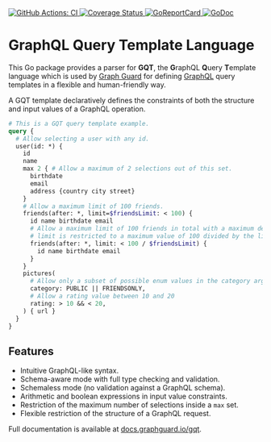 <a href="https://github.com/graph-guard/gqt/actions?query=workflow%3ACI">
    <img src="https://github.com/graph-guard/gqt/workflows/CI/badge.svg" alt="GitHub Actions: CI">
</a>
<a href="https://coveralls.io/github/graph-guard/gqt">
    <img src="https://coveralls.io/repos/github/graph-guard/gqt/badge.svg" alt="Coverage Status" />
</a>
<a href="https://goreportcard.com/report/github.com/graph-guard/gqt">
    <img src="https://goreportcard.com/badge/github.com/graph-guard/gqt" alt="GoReportCard">
</a>
<a href="https://pkg.go.dev/github.com/graph-guard/gqt">
    <img src="https://godoc.org/github.com/graph-guard/gqt?status.svg" alt="GoDoc">
</a>

# GraphQL Query Template Language

This Go package provides a parser for **GQT**, the **G**raphQL **Q**uery **T**emplate language which is used by [Graph Guard](https://graphguard.io) for defining [GraphQL](https://graphql.org) query templates in a flexible and human-friendly way.

A GQT template declaratively defines the constraints of both the structure and input values of a GraphQL operation.

```graphql
# This is a GQT query template example.
query {
  # Allow selecting a user with any id.
  user(id: *) {
    id
    name
    max 2 { # Allow a maximum of 2 selections out of this set.
      birthdate
      email
      address {country city street}
    }
    # Allow a maximum limit of 100 friends.
    friends(after: *, limit=$friendsLimit: < 100) {
      id name birthdate email
      # Allow a maximum limit of 100 friends in total with a maximum depth of 2.
      # limit is restricted to a maximum value of 100 divided by the limit above.
      friends(after: *, limit: < 100 / $friendsLimit) {
        id name birthdate email
      }
    }
    pictures(
      # Allow only a subset of possible enum values in the category argument.
      category: PUBLIC || FRIENDSONLY,
      # Allow a rating value between 10 and 20
      rating: > 10 && < 20, 
    ) { url }
  }
}
```

## Features
- Intuitive GraphQL-like syntax.
- Schema-aware mode with full type checking and validation.
- Schemaless mode (no validation against a GraphQL schema).
- Arithmetic and boolean expressions in input value constraints.
- Restriction of the maximum number of selections inside a `max` set.
- Flexible restriction of the structure of a GraphQL request.

Full documentation is available at [docs.graphguard.io/gqt](https://docs.graphguard.io/gqt.html).
